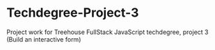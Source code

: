 # Techdegree-Project-3
Project work for Treehouse FullStack JavaScript techdegree, project 3 (Build an interactive form)

